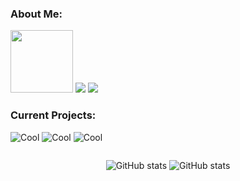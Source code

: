 <h3>About Me:</h3>
<div>
<img src="./see4x.png" height="100px"/> <img src="https://placehold.co/600x100@3x/darkslateblue/mistyrose?text=dustin4242" />
<img src="https://placehold.co/800x100@3x/darkslategray/mistyrose?text=Just+a+dude+who+programs+for+fun.&font=lora" />
</div>


<h3>Current Projects:</h3>

![Cool](https://placehold.co/800x70@3x/crimson/mistyrose?text=Dale+(Custom+Line+Editor))  ![Cool](https://placehold.co/800x70@3x/forestgreen/mistyrose?text=Dash+(Custom+Unix+Shell)) ![Cool](https://placehold.co/800x70@3x/royalblue/mistyrose?text=Winter+(Custom+Programming+Language))

<div style="display:flex;align-items:center;justify-content:center;">

![GitHub stats](https://github-readme-stats.vercel.app/api?username=dustin4242&show_icons=true&theme=transparent)
![GitHub stats](https://github-readme-stats.vercel.app/api/top-langs/?username=dustin4242&show_icons=true&layout=compact&theme=transparent)
</div>
